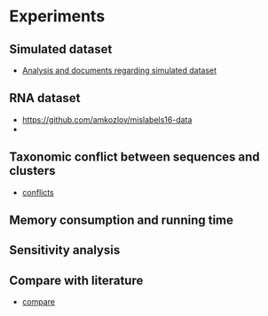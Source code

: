 # Experiments

## Simulated dataset
* [Analysis and documents regarding simulated dataset](simulated)

## RNA dataset
* https://github.com/amkozlov/mislabels16-data
*

## Taxonomic conflict between sequences and clusters
* [conflicts](conflicts.md)

## Memory consumption and running time


## Sensitivity analysis


## Compare with literature
* [compare](compare.md)
